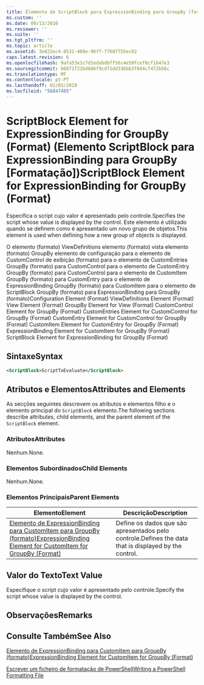 ```yaml
---
title: Elemento de ScriptBlock para ExpressionBinding para GroupBy (formato) | Documentos da Microsoft
ms.custom: ''
ms.date: 09/13/2016
ms.reviewer: ''
ms.suite: ''
ms.tgt_pltfrm: ''
ms.topic: article
ms.assetid: 3e022ec4-8531-468e-96ff-77607755ec92
caps.latest.revision: 6
ms.openlocfilehash: 9afa53e1c7d1edabdbff56c4e59fcef0cf1647e3
ms.sourcegitcommit: b6871f21bd666f9cd71dd336bb3f844cf472b56c
ms.translationtype: MT
ms.contentlocale: pt-PT
ms.lasthandoff: 02/03/2019
ms.locfileid: "56847405"
---
```

# <a name="scriptblock-element-for-expressionbinding-for-groupby-format"></a><span data-ttu-id="500b0-102">ScriptBlock Element for ExpressionBinding for GroupBy (Format) (Elemento ScriptBlock para ExpressionBinding para GroupBy [Formatação])</span><span class="sxs-lookup"><span data-stu-id="500b0-102">ScriptBlock Element for ExpressionBinding for GroupBy (Format)</span></span>

<span data-ttu-id="500b0-103">Especifica o script cujo valor é apresentado pelo controle.</span><span class="sxs-lookup"><span data-stu-id="500b0-103">Specifies the script whose value is displayed by the control.</span></span> <span data-ttu-id="500b0-104">Este elemento é utilizado quando se definem como é apresentado um novo grupo de objetos.</span><span class="sxs-lookup"><span data-stu-id="500b0-104">This element is used when defining how a new group of objects is displayed.</span></span>

<span data-ttu-id="500b0-105">O elemento (formato) ViewDefinitions elemento (formato) vista elemento (formato) GroupBy elemento de configuração para o elemento de CustomControl de exibição (formato) para o elemento de CustomEntries GroupBy (formato) para CustomControl para o elemento de CustomEntry GroupBy (formato) para CustomControl para o elemento de CustomItem GroupBy (formato) para CustomEntry para o elemento de ExpressionBinding GroupBy (formato) para CustomItem para o elemento de ScriptBlock GroupBy (formato) para ExpressionBinding para GroupBy (formato)</span><span class="sxs-lookup"><span data-stu-id="500b0-105">Configuration Element (Format) ViewDefinitions Element (Format) View Element (Format) GroupBy Element for View (Format) CustomControl Element for GroupBy (Format) CustomEntries Element for CustomControl for GroupBy (Format) CustomEntry Element for CustomControl for GroupBy (Format) CustomItem Element for CustomEntry for GroupBy (Format) ExpressionBinding Element for CustomItem for GroupBy (Format) ScriptBlock Element for ExpressionBinding for GroupBy (Format)</span></span>

## <a name="syntax"></a><span data-ttu-id="500b0-106">Sintaxe</span><span class="sxs-lookup"><span data-stu-id="500b0-106">Syntax</span></span>

```xml
<ScriptBlock>ScriptToEvaluate</ScriptBlock>
```

## <a name="attributes-and-elements"></a><span data-ttu-id="500b0-107">Atributos e Elementos</span><span class="sxs-lookup"><span data-stu-id="500b0-107">Attributes and Elements</span></span>

<span data-ttu-id="500b0-108">As secções seguintes descrevem os atributos e elementos filho e o elemento principal do `ScriptBlock` elemento.</span><span class="sxs-lookup"><span data-stu-id="500b0-108">The following sections describe attributes, child elements, and the parent element of the `ScriptBlock` element.</span></span>

### <a name="attributes"></a><span data-ttu-id="500b0-109">Atributos</span><span class="sxs-lookup"><span data-stu-id="500b0-109">Attributes</span></span>

<span data-ttu-id="500b0-110">Nenhum.</span><span class="sxs-lookup"><span data-stu-id="500b0-110">None.</span></span>

### <a name="child-elements"></a><span data-ttu-id="500b0-111">Elementos Subordinados</span><span class="sxs-lookup"><span data-stu-id="500b0-111">Child Elements</span></span>

<span data-ttu-id="500b0-112">Nenhum.</span><span class="sxs-lookup"><span data-stu-id="500b0-112">None.</span></span>

### <a name="parent-elements"></a><span data-ttu-id="500b0-113">Elementos Principais</span><span class="sxs-lookup"><span data-stu-id="500b0-113">Parent Elements</span></span>

|<span data-ttu-id="500b0-114">Elemento</span><span class="sxs-lookup"><span data-stu-id="500b0-114">Element</span></span>|<span data-ttu-id="500b0-115">Descrição</span><span class="sxs-lookup"><span data-stu-id="500b0-115">Description</span></span>|
|-------------|-----------------|
|[<span data-ttu-id="500b0-116">Elemento de ExpressionBinding para CustomItem para GroupBy (formato)</span><span class="sxs-lookup"><span data-stu-id="500b0-116">ExpressionBinding Element for CustomItem for GroupBy (Format)</span></span>](./expressionbinding-element-for-customitem-for-groupby-format.md)|<span data-ttu-id="500b0-117">Define os dados que são apresentados pelo controle.</span><span class="sxs-lookup"><span data-stu-id="500b0-117">Defines the data that is displayed by the control.</span></span>|

## <a name="text-value"></a><span data-ttu-id="500b0-118">Valor do Texto</span><span class="sxs-lookup"><span data-stu-id="500b0-118">Text Value</span></span>

<span data-ttu-id="500b0-119">Especifique o script cujo valor é apresentado pelo controle.</span><span class="sxs-lookup"><span data-stu-id="500b0-119">Specify the script whose value is displayed by the control.</span></span>

## <a name="remarks"></a><span data-ttu-id="500b0-120">Observações</span><span class="sxs-lookup"><span data-stu-id="500b0-120">Remarks</span></span>

## <a name="see-also"></a><span data-ttu-id="500b0-121">Consulte Também</span><span class="sxs-lookup"><span data-stu-id="500b0-121">See Also</span></span>

[<span data-ttu-id="500b0-122">Elemento de ExpressionBinding para CustomItem para GroupBy (formato)</span><span class="sxs-lookup"><span data-stu-id="500b0-122">ExpressionBinding Element for CustomItem for GroupBy (Format)</span></span>](./expressionbinding-element-for-customitem-for-groupby-format.md)

[<span data-ttu-id="500b0-123">Escrever um ficheiro de formatação de PowerShell</span><span class="sxs-lookup"><span data-stu-id="500b0-123">Writing a PowerShell Formatting File</span></span>](./writing-a-powershell-formatting-file.md)
